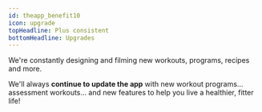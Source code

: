 ```yaml
---
id: theapp_benefit10
icon: upgrade
topHeadline: Plus consistent
bottomHeadline: Upgrades
---
```


We're constantly designing and filming new workouts, programs, recipes and more.

We'll always **continue to update the app** with new workout programs... assessment workouts... and new features to help you live a healthier, fitter life!
